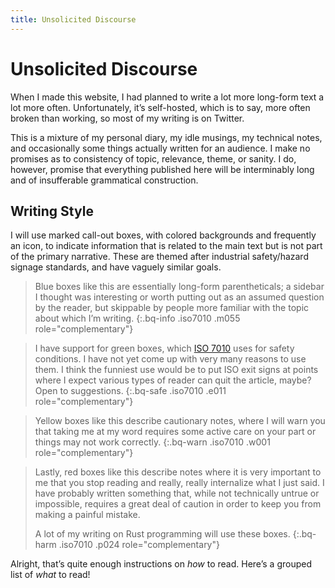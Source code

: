 ```yaml
---
title: Unsolicited Discourse
---
```


# Unsolicited Discourse

When I made this website, I had planned to write a lot more long-form text a lot
more often. Unfortunately, it’s self-hosted, which is to say, more often broken
than working, so most of my writing is on Twitter.

This is a mixture of my personal diary, my idle musings, my technical notes, and
occasionally some things actually written for an audience. I make no promises as
to consistency of topic, relevance, theme, or sanity. I do, however, promise
that everything published here will be interminably long and of insufferable
grammatical construction.

## Writing Style

I will use marked call-out boxes, with colored backgrounds and frequently an
icon, to indicate information that is related to the main text but is not part
of the primary narrative. These are themed after industrial safety/hazard
signage standards, and have vaguely similar goals.

> Blue boxes like this are essentially long-form parentheticals; a sidebar I
> thought was interesting or worth putting out as an assumed question by the
> reader, but skippable by people more familiar with the topic about which I’m
> writing.
{:.bq-info .iso7010 .m055 role="complementary"}

<!-- -->

> I have support for green boxes, which [ISO 7010] uses for safety conditions.
> I have not yet come up with very many reasons to use them. I think the
> funniest use would be to put ISO exit signs at points where I expect various
> types of reader can quit the article, maybe? Open to suggestions.
{:.bq-safe .iso7010 .e011 role="complementary"}

<!-- -->

> Yellow boxes like this describe cautionary notes, where I will warn you that
> taking me at my word requires some active care on your part or things may not
> work correctly.
{:.bq-warn .iso7010 .w001 role="complementary"}

<!-- -->

> Lastly, red boxes like this describe notes where it is very important to me
> that you stop reading and really, really internalize what I just said. I have
> probably written something that, while not technically untrue or impossible,
> requires a great deal of caution in order to keep you from making a painful
> mistake.
>
> A lot of my writing on Rust programming will use these boxes.
{:.bq-harm .iso7010 .p024 role="complementary"}

Alright, that’s quite enough instructions on *how* to read. Here’s a grouped
list of *what* to read!

[ISO 7010]: https://en.wikipedia.org/wiki/ISO_7010
